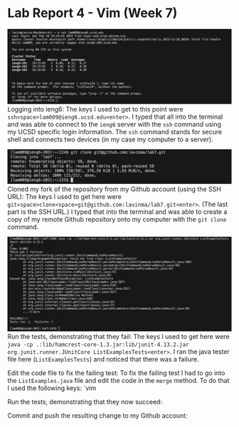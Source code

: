 # Lab Report 4 - Vim (Week 7)
![Image](sshLogin.png)
<br/>Logging into ieng6: The keys I used to get to this point were `ssh<space>lam009@ieng6.ucsd.edu<enter>`. I typed that all into the terminal and was able to connect to the `ieng6` server with the `ssh` command using my UCSD specific login information. The `ssh` command stands for secure shell and connects two devices (in my case my computer to a server).

![Image](Lab7Clone.jpeg)
Cloned my fork of the repository from my Github account (using the SSH URL): The keys I used to get here were `git<space>clone<space>git@github.com:lavinma/lab7.git<enter>`. (The last part is the SSH URL.) I typed that into the terminal and was able to create a copy of my remote Github repository onto my computer with the  `git clone` command.

![Image](Lab7FailingTests.png)
Run the tests, demonstrating that they fail: The keys I used to get here were `java -cp .:lib/hamcrest-core-1.3.jar:lib/junit-4.13.2.jar org.junit.runner.JUnitCore ListExamplesTests<enter>`. I ran the java tester file here (`ListExamplesTests`) and noticed that there was a failure.

Edit the code file to fix the failing test: To fix the failing test I had to go into the `ListExamples.java` file and edit the code in the `merge` method. To do that I used the following keys: `vim 

Run the tests, demonstrating that they now succeed:

Commit and push the resulting change to my Github account:
